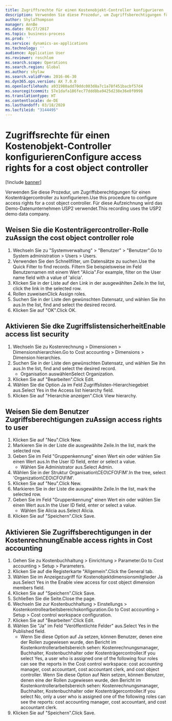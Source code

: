 ```yaml
---
title: Zugriffsrechte für einen Kostenobjekt-Controller konfigurieren
description: Verwenden Sie diese Prozedur, um Zugriffsberechtigungen für einen Kostenträgercontroller zu konfigurieren.
author: ShylaThompson
manager: AnnBe
ms.date: 06/27/2017
ms.topic: business-process
ms.prod: ''
ms.service: dynamics-ax-applications
ms.technology: ''
audience: Application User
ms.reviewer: roschlom
ms.search.scope: Operations
ms.search.region: Global
ms.author: shylaw
ms.search.validFrom: 2016-06-30
ms.dyn365.ops.version: AX 7.0.0
ms.openlocfilehash: a931980add70ddc003d8a7c1a78f451bacbf57d4
ms.sourcegitcommit: 57e1dafa186fec77ddd8ba9425d238e36e0f0998
ms.translationtype: HT
ms.contentlocale: de-DE
ms.lasthandoff: 03/18/2020
ms.locfileid: "3144495"
---
```

# <a name="configure-access-rights-for-a-cost-object-controller"></a><span data-ttu-id="d51db-103">Zugriffsrechte für einen Kostenobjekt-Controller konfigurieren</span><span class="sxs-lookup"><span data-stu-id="d51db-103">Configure access rights for a cost object controller</span></span>

[!include [banner](../../includes/banner.md)]

<span data-ttu-id="d51db-104">Verwenden Sie diese Prozedur, um Zugriffsberechtigungen für einen Kostenträgercontroller zu konfigurieren.</span><span class="sxs-lookup"><span data-stu-id="d51db-104">Use this procedure to configure access rights for a cost object controller.</span></span> <span data-ttu-id="d51db-105">Für diese Aufzeichnung wird das Demo-Datenunternehmen USP2 verwendet.</span><span class="sxs-lookup"><span data-stu-id="d51db-105">This recording uses the USP2 demo data company.</span></span>


## <a name="assign-the-cost-object-controller-role"></a><span data-ttu-id="d51db-106">Weisen Sie die Kostenträgercontroller-Rolle zu</span><span class="sxs-lookup"><span data-stu-id="d51db-106">Assign the cost object controller role</span></span>
1. <span data-ttu-id="d51db-107">Wechseln Sie zu "Systemverwaltung" > "Benutzer" > "Benutzer".</span><span class="sxs-lookup"><span data-stu-id="d51db-107">Go to System administration > Users > Users.</span></span>
2. <span data-ttu-id="d51db-108">Verwenden Sie den Schnellfilter, um Datensätze zu suchen.</span><span class="sxs-lookup"><span data-stu-id="d51db-108">Use the Quick Filter to find records.</span></span> <span data-ttu-id="d51db-109">Filtern Sie beispielsweise im Feld Benutzernamen mit einem Wert "Alicia".</span><span class="sxs-lookup"><span data-stu-id="d51db-109">For example, filter on the User name field with a value of 'alicia'.</span></span>
3. <span data-ttu-id="d51db-110">Klicken Sie in der Liste auf den Link in der ausgewählten Zeile.</span><span class="sxs-lookup"><span data-stu-id="d51db-110">In the list, click the link in the selected row.</span></span>
4. <span data-ttu-id="d51db-111">Rollen zuweisen</span><span class="sxs-lookup"><span data-stu-id="d51db-111">Click Assign roles.</span></span>
5. <span data-ttu-id="d51db-112">Suchen Sie in der Liste den gewünschten Datensatz, und wählen Sie ihn aus.</span><span class="sxs-lookup"><span data-stu-id="d51db-112">In the list, find and select the desired record.</span></span>
6. <span data-ttu-id="d51db-113">Klicken Sie auf "OK".</span><span class="sxs-lookup"><span data-stu-id="d51db-113">Click OK.</span></span>

## <a name="enable-access-list-security"></a><span data-ttu-id="d51db-114">Aktivieren Sie dke Zugriffslistensicherheit</span><span class="sxs-lookup"><span data-stu-id="d51db-114">Enable access list security</span></span>
1. <span data-ttu-id="d51db-115">Wechseln Sie zu Kostenrechnung > Dimensionen > Dimensionshierarchien.</span><span class="sxs-lookup"><span data-stu-id="d51db-115">Go to Cost accounting > Dimensions > Dimension hierarchies.</span></span>
2. <span data-ttu-id="d51db-116">Suchen Sie in der Liste den gewünschten Datensatz, und wählen Sie ihn aus.</span><span class="sxs-lookup"><span data-stu-id="d51db-116">In the list, find and select the desired record.</span></span>
    * <span data-ttu-id="d51db-117">Organisation auswählen</span><span class="sxs-lookup"><span data-stu-id="d51db-117">Select Organization.</span></span>  
3. <span data-ttu-id="d51db-118">Klicken Sie auf "Bearbeiten".</span><span class="sxs-lookup"><span data-stu-id="d51db-118">Click Edit.</span></span>
4. <span data-ttu-id="d51db-119">Wählen Sie die Option Ja im Feld Zugriffslisten-Hierarchiegebiet aus.</span><span class="sxs-lookup"><span data-stu-id="d51db-119">Select Yes in the Access list hierarchy field.</span></span>
5. <span data-ttu-id="d51db-120">Klicken Sie auf "Hierarchie anzeigen".</span><span class="sxs-lookup"><span data-stu-id="d51db-120">Click View hierarchy.</span></span>

## <a name="assign-access-rights-to-user"></a><span data-ttu-id="d51db-121">Weisen Sie dem Benutzer Zugriffsberechtigungen zu</span><span class="sxs-lookup"><span data-stu-id="d51db-121">Assign access rights to user</span></span>
1. <span data-ttu-id="d51db-122">Klicken Sie auf "Neu".</span><span class="sxs-lookup"><span data-stu-id="d51db-122">Click New.</span></span>
2. <span data-ttu-id="d51db-123">Markieren Sie in der Liste die ausgewählte Zeile.</span><span class="sxs-lookup"><span data-stu-id="d51db-123">In the list, mark the selected row.</span></span>
3. <span data-ttu-id="d51db-124">Geben Sie im Feld "Gruppenkennung" einen Wert ein oder wählen Sie einen Wert aus.</span><span class="sxs-lookup"><span data-stu-id="d51db-124">In the User ID field, enter or select a value.</span></span>
    * <span data-ttu-id="d51db-125">Wählen Sie Administrator aus.</span><span class="sxs-lookup"><span data-stu-id="d51db-125">Select Admin.</span></span>  
4. <span data-ttu-id="d51db-126">Wählen Sie in der Struktur Organisation\CEO\CFO\FIM'.</span><span class="sxs-lookup"><span data-stu-id="d51db-126">In the tree, select 'Organization\CEO\CFO\FIM'.</span></span>
5. <span data-ttu-id="d51db-127">Klicken Sie auf "Neu".</span><span class="sxs-lookup"><span data-stu-id="d51db-127">Click New.</span></span>
6. <span data-ttu-id="d51db-128">Markieren Sie in der Liste die ausgewählte Zeile.</span><span class="sxs-lookup"><span data-stu-id="d51db-128">In the list, mark the selected row.</span></span>
7. <span data-ttu-id="d51db-129">Geben Sie im Feld "Gruppenkennung" einen Wert ein oder wählen Sie einen Wert aus.</span><span class="sxs-lookup"><span data-stu-id="d51db-129">In the User ID field, enter or select a value.</span></span>
    * <span data-ttu-id="d51db-130">Wählen Sie Alicia aus.</span><span class="sxs-lookup"><span data-stu-id="d51db-130">Select Alicia.</span></span>  
8. <span data-ttu-id="d51db-131">Klicken Sie auf "Speichern".</span><span class="sxs-lookup"><span data-stu-id="d51db-131">Click Save.</span></span>

## <a name="enable-access-rights-in-cost-accounting"></a><span data-ttu-id="d51db-132">Aktivieren Sie Zugriffsberechtigungen in der Kostenrechnung</span><span class="sxs-lookup"><span data-stu-id="d51db-132">Enable access rights in Cost accounting</span></span>
1. <span data-ttu-id="d51db-133">Gehen Sie zu Kostenbuchhaltung > Einrichtung > Parameter.</span><span class="sxs-lookup"><span data-stu-id="d51db-133">Go to Cost accounting > Setup > Parameters.</span></span>
2. <span data-ttu-id="d51db-134">Klicken Sie auf die Registerkarte "Allgemein".</span><span class="sxs-lookup"><span data-stu-id="d51db-134">Click the General tab.</span></span>
3. <span data-ttu-id="d51db-135">Wählen Sie im Anzeigezugriff für Kostenobjektdimensionsmitglieder Ja aus.</span><span class="sxs-lookup"><span data-stu-id="d51db-135">Select Yes in the Enable view access for cost object dimension members field.</span></span>
4. <span data-ttu-id="d51db-136">Klicken Sie auf "Speichern".</span><span class="sxs-lookup"><span data-stu-id="d51db-136">Click Save.</span></span>
5. <span data-ttu-id="d51db-137">Schließen Sie die Seite.</span><span class="sxs-lookup"><span data-stu-id="d51db-137">Close the page.</span></span>
6. <span data-ttu-id="d51db-138">Wechseln Sie zur Kostenbuchhaltung > Einstellungs > Kostenkontrollearbeitsbereichskonfiguration.</span><span class="sxs-lookup"><span data-stu-id="d51db-138">Go to Cost accounting > Setup > Cost control workspace configuration.</span></span>
7. <span data-ttu-id="d51db-139">Klicken Sie auf "Bearbeiten".</span><span class="sxs-lookup"><span data-stu-id="d51db-139">Click Edit.</span></span>
8. <span data-ttu-id="d51db-140">Wählen Sie "Ja" im Feld "Veröffentlichte Felder" aus.</span><span class="sxs-lookup"><span data-stu-id="d51db-140">Select Yes in the Published field.</span></span>
    * <span data-ttu-id="d51db-141">Wenn Sie diese Option auf Ja setzen, können Benutzer, denen eine der Rollen zugewiesen wurde, den Bericht im Kostenkontrollerarbeitsbereich sehen: Kostenrechnungsmanager, Buchhalter, Kostenbuchhalter oder Kostenträgercontroller.</span><span class="sxs-lookup"><span data-stu-id="d51db-141">If you select Yes, a user who is assigned one of the following four roles can see the reports in the Cost control workspace: cost accounting manager, cost accountant, cost accountant clerk, and cost object controller.</span></span> <span data-ttu-id="d51db-142">Wenn Sie diese Option auf Nein setzen, können Benutzer, denen eine der Rollen zugewiesen wurde, den Bericht im Kostenkontrollerarbeitsbereich sehen: Kostenrechnungsmanager, Buchhalter, Kostenbuchhalter oder Kostenträgercontroller.</span><span class="sxs-lookup"><span data-stu-id="d51db-142">If you select No, only a user who is assigned one of the following roles can see the reports: cost accounting manager, cost accountant, and cost accountant clerk.</span></span>    
9. <span data-ttu-id="d51db-143">Klicken Sie auf "Speichern".</span><span class="sxs-lookup"><span data-stu-id="d51db-143">Click Save.</span></span>


